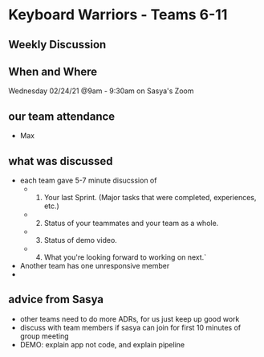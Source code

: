 # Keyboard Warriors - Teams 6-11

## Weekly Discussion

## When and Where

Wednesday 02/24/21 @9am - 9:30am on Sasya's Zoom

## our team attendance
- Max

## what was discussed
- each team gave 5-7 minute disucssion of
  - 1. Your last Sprint. (Major tasks that were completed, experiences, etc.)
  - 2. Status of your teammates and your team as a whole.
  - 3. Status of demo video.
  - 4. What you're looking forward to working on next.`
- Another team has one unresponsive member
- 


## advice from Sasya

 - other teams need to do more ADRs, for us just keep up good work
 - discuss with team members if sasya can join for first 10 minutes of group meeting
 - DEMO: explain app not code, and explain pipeline
